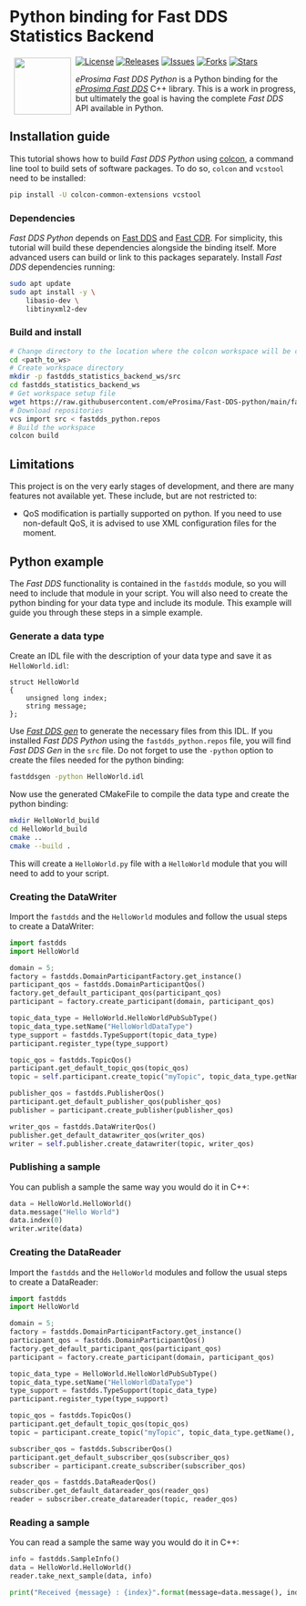 # Python binding for Fast DDS Statistics Backend

<a href="http://www.eprosima.com"><img src="https://encrypted-tbn3.gstatic.com/images?q=tbn:ANd9GcSd0PDlVz1U_7MgdTe0FRIWD0Jc9_YH-gGi0ZpLkr-qgCI6ZEoJZ5GBqQ" align="left" hspace="8" vspace="2" width="100" height="100" ></a>

[![License](https://img.shields.io/github/license/eProsima/Fast-DDS-python.svg)](https://opensource.org/licenses/Apache-2.0)
[![Releases](https://img.shields.io/github/v/release/eProsima/Fast-DDS-python?sort=semver)](https://github.com/eProsima/Fast-DDS-python/releases)
[![Issues](https://img.shields.io/github/issues/eProsima/Fast-DDS-python.svg)](https://github.com/eProsima/Fast-DDS-python/issues)
[![Forks](https://img.shields.io/github/forks/eProsima/Fast-DDS-python.svg)](https://github.com/eProsima/Fast-DDS-python/network/members)
[![Stars](https://img.shields.io/github/stars/eProsima/Fast-DDS-python.svg)](https://github.com/eProsima/Fast-DDS-python/stargazers)


*eProsima Fast DDS Python* is a Python binding for the [*eProsima Fast DDS*](https://github.com/eProsima/Fast-DDS) C++ library. This is a work in progress, but ultimately the goal is having the complete *Fast DDS* API available in Python.

## Installation guide

This tutorial shows how to build *Fast DDS Python* using [colcon](https://colcon.readthedocs.io), a command line tool to build sets of software packages.
To do so, `colcon` and `vcstool` need to be installed:

```bash
pip install -U colcon-common-extensions vcstool
```

### Dependencies

*Fast DDS Python* depends on [Fast DDS](https://github.com/eProsima/Fast-DDS) and [Fast CDR](https://github.com/eProsima/Fast-CDR).
For simplicity, this tutorial will build these dependencies alongside the binding itself.
More advanced users can build or link to this packages separately.
Install *Fast DDS* dependencies running:

```bash
sudo apt update
sudo apt install -y \
    libasio-dev \
    libtinyxml2-dev
```

### Build and install

```bash
# Change directory to the location where the colcon workspace will be created
cd <path_to_ws>
# Create workspace directory
mkdir -p fastdds_statistics_backend_ws/src
cd fastdds_statistics_backend_ws
# Get workspace setup file
wget https://raw.githubusercontent.com/eProsima/Fast-DDS-python/main/fastdds_python.repos
# Download repositories
vcs import src < fastdds_python.repos
# Build the workspace
colcon build
```

## Limitations

This project is on the very early stages of development, and there are many features not available yet. These include, but are not restricted to:

* QoS modification is partially supported on python. If you need to use non-default QoS, it is advised to use XML configuration files for the moment.

## Python example

The *Fast DDS* functionality is contained in the `fastdds` module, so you will need to include that module in your script. You will also need to create the python binding for your data type and include its module. This example will guide you through these steps in a simple example.

### Generate a data type

Create an IDL file with the description of your data type and save it as `HelloWorld.idl`:

```
struct HelloWorld
{
	unsigned long index;
	string message;
};
```

Use [*Fast DDS gen*](https://github.com/eProsima/Fast-DDS-Gen) to generate the necessary files from this IDL. If you installed *Fast DDS Python* using the `fastdds_python.repos` file, you will find *Fast DDS Gen* in the `src` file. Do not forget to use the `-python` option to create the files needed for the python binding:

```bash
fastddsgen -python HelloWorld.idl
```

Now use the generated CMakeFile to compile the data type and create the python binding:

```bash
mkdir HelloWorld_build
cd HelloWorld_build
cmake ..
cmake --build .
```

This will create a `HelloWorld.py` file with a `HelloWorld` module that you will need to add to your script.

### Creating the DataWriter

Import the `fastdds` and the `HelloWorld` modules and follow the usual steps to create a DataWriter:

```python
import fastdds
import HelloWorld

domain = 5;
factory = fastdds.DomainParticipantFactory.get_instance()
participant_qos = fastdds.DomainParticipantQos()
factory.get_default_participant_qos(participant_qos)
participant = factory.create_participant(domain, participant_qos)

topic_data_type = HelloWorld.HelloWorldPubSubType()
topic_data_type.setName("HelloWorldDataType")
type_support = fastdds.TypeSupport(topic_data_type)
participant.register_type(type_support)

topic_qos = fastdds.TopicQos()
participant.get_default_topic_qos(topic_qos)
topic = self.participant.create_topic("myTopic", topic_data_type.getName(), topic_qos)

publisher_qos = fastdds.PublisherQos()
participant.get_default_publisher_qos(publisher_qos)
publisher = participant.create_publisher(publisher_qos)

writer_qos = fastdds.DataWriterQos()
publisher.get_default_datawriter_qos(writer_qos)
writer = self.publisher.create_datawriter(topic, writer_qos)
```

### Publishing a sample

You can publish a sample the same way you would do it in C++:

```python
data = HelloWorld.HelloWorld()
data.message("Hello World")
data.index(0)
writer.write(data)
```

### Creating the DataReader

Import the `fastdds` and the `HelloWorld` modules and follow the usual steps to create a DataReader:

```python
import fastdds
import HelloWorld

domain = 5;
factory = fastdds.DomainParticipantFactory.get_instance()
participant_qos = fastdds.DomainParticipantQos()
factory.get_default_participant_qos(participant_qos)
participant = factory.create_participant(domain, participant_qos)

topic_data_type = HelloWorld.HelloWorldPubSubType()
topic_data_type.setName("HelloWorldDataType")
type_support = fastdds.TypeSupport(topic_data_type)
participant.register_type(type_support)

topic_qos = fastdds.TopicQos()
participant.get_default_topic_qos(topic_qos)
topic = participant.create_topic("myTopic", topic_data_type.getName(), topic_qos)

subscriber_qos = fastdds.SubscriberQos()
participant.get_default_subscriber_qos(subscriber_qos)
subscriber = participant.create_subscriber(subscriber_qos)

reader_qos = fastdds.DataReaderQos()
subscriber.get_default_datareader_qos(reader_qos)
reader = subscriber.create_datareader(topic, reader_qos)
```

### Reading a sample

You can read a sample the same way you would do it in C++:

```python
info = fastdds.SampleInfo()
data = HelloWorld.HelloWorld()
reader.take_next_sample(data, info)

print("Received {message} : {index}".format(message=data.message(), index=data.index()))
```

